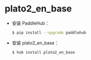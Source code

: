 # plato2_en_base
* 安装 PaddleHub：

    ```bash
    $ pip install --upgrade paddlehub
    ```

* 安装 plato2_en_base：

    ```bash
    $ hub install plato2_en_base
    ```
